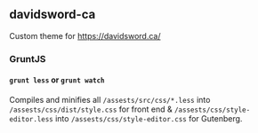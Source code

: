 ## davidsword-ca

Custom theme for https://davidsword.ca/


### GruntJS

#### `grunt less` or `grunt watch`

Compiles and minifies all `/assests/src/css/*.less` into `/assests/css/dist/style.css` for front end & `/assests/css/style-editor.less` into `/assests/css/style-editor.css` for Gutenberg.
